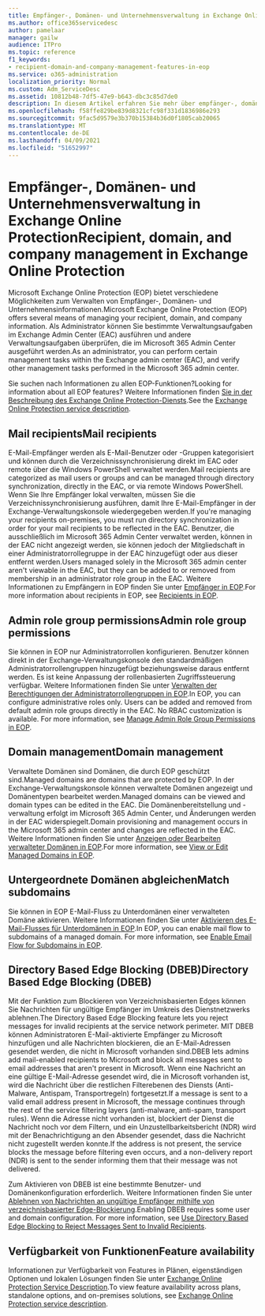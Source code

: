 ```yaml
---
title: Empfänger-, Domänen- und Unternehmensverwaltung in Exchange Online Protection
ms.author: office365servicedesc
author: pamelaar
manager: gailw
audience: ITPro
ms.topic: reference
f1_keywords:
- recipient-domain-and-company-management-features-in-eop
ms.service: o365-administration
localization_priority: Normal
ms.custom: Adm_ServiceDesc
ms.assetid: 10812b48-7df5-47e9-b643-dbc3c85d7de0
description: In diesem Artikel erfahren Sie mehr über empfänger-, domänen- und unternehmensverwaltung in Microsoft Exchange Online Protection (EOP).
ms.openlocfilehash: f58ffe829be839d8321cfc98f331d1836986e293
ms.sourcegitcommit: 9fac5d9579e3b370b15384b36d0f1805cab20065
ms.translationtype: MT
ms.contentlocale: de-DE
ms.lasthandoff: 04/09/2021
ms.locfileid: "51652997"
---
```

# <a name="recipient-domain-and-company-management-in-exchange-online-protection"></a><span data-ttu-id="3d82e-103">Empfänger-, Domänen- und Unternehmensverwaltung in Exchange Online Protection</span><span class="sxs-lookup"><span data-stu-id="3d82e-103">Recipient, domain, and company management in Exchange Online Protection</span></span>

<span data-ttu-id="3d82e-104">Microsoft Exchange Online Protection (EOP) bietet verschiedene Möglichkeiten zum Verwalten von Empfänger-, Domänen- und Unternehmensinformationen.</span><span class="sxs-lookup"><span data-stu-id="3d82e-104">Microsoft Exchange Online Protection (EOP) offers several means of managing your recipient, domain, and company information.</span></span> <span data-ttu-id="3d82e-105">Als Administrator können Sie bestimmte Verwaltungsaufgaben im Exchange Admin Center (EAC) ausführen und andere Verwaltungsaufgaben überprüfen, die im Microsoft 365 Admin Center ausgeführt werden.</span><span class="sxs-lookup"><span data-stu-id="3d82e-105">As an administrator, you can perform certain management tasks within the Exchange admin center (EAC), and verify other management tasks performed in the Microsoft 365 admin center.</span></span>
  
<span data-ttu-id="3d82e-106">Sie suchen nach Informationen zu allen EOP-Funktionen?</span><span class="sxs-lookup"><span data-stu-id="3d82e-106">Looking for information about all EOP features?</span></span> <span data-ttu-id="3d82e-107">Weitere Informationen finden [Sie in der Beschreibung des Exchange Online Protection-Diensts](exchange-online-protection-service-description.md).</span><span class="sxs-lookup"><span data-stu-id="3d82e-107">See the [Exchange Online Protection service description](exchange-online-protection-service-description.md).</span></span>
  
## <a name="mail-recipients"></a><span data-ttu-id="3d82e-108">Mail recipients</span><span class="sxs-lookup"><span data-stu-id="3d82e-108">Mail recipients</span></span>

<span data-ttu-id="3d82e-109">E-Mail-Empfänger werden als E-Mail-Benutzer oder -Gruppen kategorisiert und können durch die Verzeichnissynchronisierung direkt im EAC oder remote über die Windows PowerShell verwaltet werden.</span><span class="sxs-lookup"><span data-stu-id="3d82e-109">Mail recipients are categorized as mail users or groups and can be managed through directory synchronization, directly in the EAC, or via remote Windows PowerShell.</span></span> <span data-ttu-id="3d82e-110">Wenn Sie Ihre Empfänger lokal verwalten, müssen Sie die Verzeichnissynchronisierung ausführen, damit Ihre E-Mail-Empfänger in der Exchange-Verwaltungskonsole wiedergegeben werden.</span><span class="sxs-lookup"><span data-stu-id="3d82e-110">If you're managing your recipients on-premises, you must run directory synchronization in order for your mail recipients to be reflected in the EAC.</span></span> <span data-ttu-id="3d82e-111">Benutzer, die ausschließlich im Microsoft 365 Admin Center verwaltet werden, können in der EAC nicht angezeigt werden, sie können jedoch der Mitgliedschaft in einer Administratorrollegruppe in der EAC hinzugefügt oder aus dieser entfernt werden.</span><span class="sxs-lookup"><span data-stu-id="3d82e-111">Users managed solely in the Microsoft 365 admin center aren't viewable in the EAC, but they can be added to or removed from membership in an administrator role group in the EAC.</span></span> <span data-ttu-id="3d82e-112">Weitere Informationen zu Empfängern in EOP finden Sie unter [Empfänger in EOP](/microsoft-365/security/office-365-security/manage-recipients-in-eop).</span><span class="sxs-lookup"><span data-stu-id="3d82e-112">For more information about recipients in EOP, see [Recipients in EOP](/microsoft-365/security/office-365-security/manage-recipients-in-eop).</span></span>
  
## <a name="admin-role-group-permissions"></a><span data-ttu-id="3d82e-113">Admin role group permissions</span><span class="sxs-lookup"><span data-stu-id="3d82e-113">Admin role group permissions</span></span>

<span data-ttu-id="3d82e-p104">Sie können in EOP nur Administratorrollen konfigurieren. Benutzer können direkt in der Exchange-Verwaltungskonsole den standardmäßigen Administratorrollengruppen hinzugefügt beziehungsweise daraus entfernt werden. Es ist keine Anpassung der rollenbasierten Zugriffssteuerung verfügbar. Weitere Informationen finden Sie unter [Verwalten der Berechtigungen der Administratorrollengruppen in EOP](/microsoft-365/security/office-365-security/manage-admin-role-group-permissions-in-eop).</span><span class="sxs-lookup"><span data-stu-id="3d82e-p104">In EOP, you can configure administrative roles only. Users can be added and removed from default admin role groups directly in the EAC. No RBAC customization is available. For more information, see [Manage Admin Role Group Permissions in EOP](/microsoft-365/security/office-365-security/manage-admin-role-group-permissions-in-eop).</span></span>
  
## <a name="domain-management"></a><span data-ttu-id="3d82e-118">Domain management</span><span class="sxs-lookup"><span data-stu-id="3d82e-118">Domain management</span></span>

<span data-ttu-id="3d82e-119">Verwaltete Domänen sind Domänen, die durch EOP geschützt sind.</span><span class="sxs-lookup"><span data-stu-id="3d82e-119">Managed domains are domains that are protected by EOP.</span></span> <span data-ttu-id="3d82e-120">In der Exchange-Verwaltungskonsole können verwaltete Domänen angezeigt und Domänentypen bearbeitet werden.</span><span class="sxs-lookup"><span data-stu-id="3d82e-120">Managed domains can be viewed and domain types can be edited in the EAC.</span></span> <span data-ttu-id="3d82e-121">Die Domänenbereitstellung und -verwaltung erfolgt im Microsoft 365 Admin Center, und Änderungen werden in der EAC widerspiegelt.</span><span class="sxs-lookup"><span data-stu-id="3d82e-121">Domain provisioning and management occurs in the Microsoft 365 admin center and changes are reflected in the EAC.</span></span> <span data-ttu-id="3d82e-122">Weitere Informationen finden Sie unter [Anzeigen oder Bearbeiten verwalteter Domänen in EOP](/microsoft-365/security/office-365-security/exchange-online-protection-overview).</span><span class="sxs-lookup"><span data-stu-id="3d82e-122">For more information, see [View or Edit Managed Domains in EOP](/microsoft-365/security/office-365-security/exchange-online-protection-overview).</span></span>
  
## <a name="match-subdomains"></a><span data-ttu-id="3d82e-123">Untergeordnete Domänen abgleichen</span><span class="sxs-lookup"><span data-stu-id="3d82e-123">Match subdomains</span></span>

<span data-ttu-id="3d82e-p106">Sie können in EOP E-Mail-Fluss zu Unterdomänen einer verwalteten Domäne aktivieren. Weitere Informationen finden Sie unter [Aktivieren des E-Mail-Flusses für Unterdomänen in EOP](/microsoft-365/security/office-365-security/mail-flow-in-eop).</span><span class="sxs-lookup"><span data-stu-id="3d82e-p106">In EOP, you can enable mail flow to subdomains of a managed domain. For more information, see [Enable Email Flow for Subdomains in EOP](/microsoft-365/security/office-365-security/mail-flow-in-eop).</span></span> 
  
## <a name="directory-based-edge-blocking-dbeb"></a><span data-ttu-id="3d82e-126">Directory Based Edge Blocking (DBEB)</span><span class="sxs-lookup"><span data-stu-id="3d82e-126">Directory Based Edge Blocking (DBEB)</span></span>

<span data-ttu-id="3d82e-127">Mit der Funktion zum Blockieren von Verzeichnisbasierten Edges können Sie Nachrichten für ungültige Empfänger im Umkreis des Dienstnetzwerks ablehnen.</span><span class="sxs-lookup"><span data-stu-id="3d82e-127">The Directory Based Edge Blocking feature lets you reject messages for invalid recipients at the service network perimeter.</span></span> <span data-ttu-id="3d82e-128">MIT DBEB können Administratoren E-Mail-aktivierte Empfänger zu Microsoft hinzufügen und alle Nachrichten blockieren, die an E-Mail-Adressen gesendet werden, die nicht in Microsoft vorhanden sind.</span><span class="sxs-lookup"><span data-stu-id="3d82e-128">DBEB lets admins add mail-enabled recipients to Microsoft and block all messages sent to email addresses that aren't present in Microsoft.</span></span> <span data-ttu-id="3d82e-129">Wenn eine Nachricht an eine gültige E-Mail-Adresse gesendet wird, die in Microsoft vorhanden ist, wird die Nachricht über die restlichen Filterebenen des Diensts (Anti-Malware, Antispam, Transportregeln) fortgesetzt.</span><span class="sxs-lookup"><span data-stu-id="3d82e-129">If a message is sent to a valid email address present in Microsoft, the message continues through the rest of the service filtering layers (anti-malware, anti-spam, transport rules).</span></span> <span data-ttu-id="3d82e-130">Wenn die Adresse nicht vorhanden ist, blockiert der Dienst die Nachricht noch vor dem Filtern, und ein Unzustellbarkeitsbericht (NDR) wird mit der Benachrichtigung an den Absender gesendet, dass die Nachricht nicht zugestellt werden konnte.</span><span class="sxs-lookup"><span data-stu-id="3d82e-130">If the address is not present, the service blocks the message before filtering even occurs, and a non-delivery report (NDR) is sent to the sender informing them that their message was not delivered.</span></span> 
  
<span data-ttu-id="3d82e-p108">Zum Aktivieren von DBEB ist eine bestimmte Benutzer- und Domänenkonfiguration erforderlich. Weitere Informationen finden Sie unter [Ablehnen von Nachrichten an ungültige Empfänger mithilfe von verzeichnisbasierter Edge-Blockierung](/exchange/mail-flow-best-practices/use-directory-based-edge-blocking).</span><span class="sxs-lookup"><span data-stu-id="3d82e-p108">Enabling DBEB requires some user and domain configuration. For more information, see [Use Directory Based Edge Blocking to Reject Messages Sent to Invalid Recipients](/exchange/mail-flow-best-practices/use-directory-based-edge-blocking).</span></span>
  
## <a name="feature-availability"></a><span data-ttu-id="3d82e-133">Verfügbarkeit von Funktionen</span><span class="sxs-lookup"><span data-stu-id="3d82e-133">Feature availability</span></span>

<span data-ttu-id="3d82e-134">Informationen zur Verfügbarkeit von Features in Plänen, eigenständigen Optionen und lokalen Lösungen finden Sie unter [Exchange Online Protection Service Description](exchange-online-protection-service-description.md).</span><span class="sxs-lookup"><span data-stu-id="3d82e-134">To view feature availability across plans, standalone options, and on-premises solutions, see [Exchange Online Protection service description](exchange-online-protection-service-description.md).</span></span>